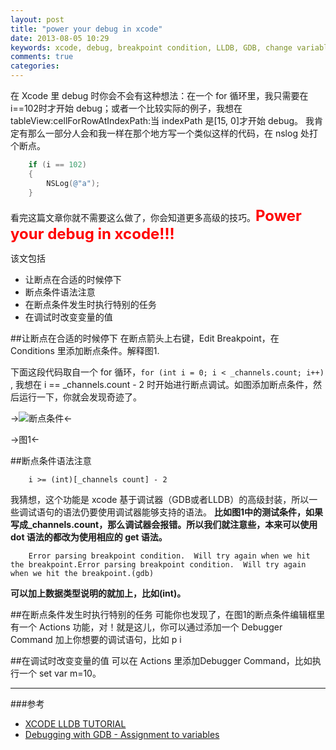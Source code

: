 ```yaml
---
layout: post
title: "power your debug in xcode"
date: 2013-08-05 10:29
keywords: xcode, debug, breakpoint condition, LLDB, GDB, change variable debug
comments: true
categories: 
---
```


在 Xcode 里 debug 时你会不会有这种想法：在一个 for 循环里，我只需要在 i==102时才开始 debug；或者一个比较实际的例子，我想在 tableView:cellForRowAtIndexPath:当 indexPath 是[15, 0]才开始 debug。
我肯定有那么一部分人会和我一样在那个地方写一个类似这样的代码，在 nslog 处打个断点。

```objective-c
	if (i == 102)
	{
		NSLog(@"a");
	}
```

看完这篇文章你就不需要这么做了，你会知道更多高级的技巧。**<font color='red' size='5'>Power your debug in xcode!!!</font>**

该文包括

* 让断点在合适的时候停下
* 断点条件语法注意
* 在断点条件发生时执行特别的任务
* 在调试时改变变量的值

<!--more-->

##让断点在合适的时候停下
在断点箭头上右键，Edit Breakpoint，在 Conditions 里添加断点条件。解释图1.

下面这段代码取自一个 for 循环，```for (int i = 0; i < _channels.count; i++)``` , 我想在 i == _channels.count - 2 时开始进行断点调试。如图添加断点条件，然后运行一下，你就会发现奇迹了。

->![断点条件](http://h.hiphotos.bdimg.com/album/s%3D550%3Bq%3D90%3Bc%3Dxiangce%2C100%2C100/sign=f3d78ed918d8bc3ec20806cfb2b0d723/810a19d8bc3eb135acac8c58a71ea8d3fc1f44ed.jpg?referer=e248dcc80ff41bd58344dcc4a4a3&x=.jpg)<-

->图1<-

##断点条件语法注意
```
	i >= (int)[_channels count] - 2
```
我猜想，这个功能是 xcode 基于调试器（GDB或者LLDB）的高级封装，所以一些调试语句的语法仍要使用调试器能够支持的语法。
**比如图1中的测试条件，如果写成_channels.count，那么调试器会报错。所以我们就注意些，本来可以使用 dot 语法的都改为使用相应的 get 语法。**

```shell
	Error parsing breakpoint condition.  Will try again when we hit the breakpoint.Error parsing breakpoint condition.  Will try again when we hit the breakpoint.(gdb) 
```

**可以加上数据类型说明的就加上，比如(int)。**

##在断点条件发生时执行特别的任务
可能你也发现了，在图1的断点条件编辑框里有一个 Actions 功能，对！就是这儿，你可以通过添加一个 Debugger Command 加上你想要的调试语句，比如 p i

##在调试时改变变量的值
可以在 Actions 里添加Debugger Command，比如执行一个 set var m=10。

---

###参考
* [XCODE LLDB TUTORIAL](http://www.cimgf.com/2012/12/13/xcode-lldb-tutorial/)
* [Debugging with GDB - Assignment to variables](http://www.delorie.com/gnu/docs/gdb/gdb_118.html)